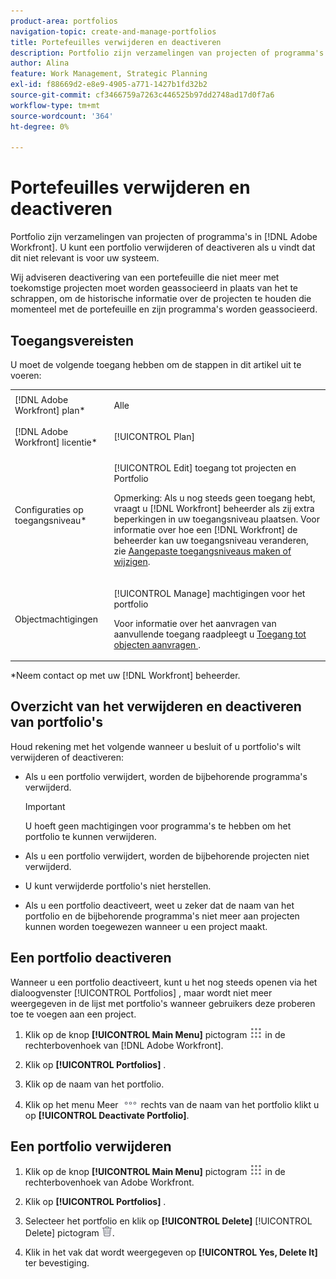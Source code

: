 ```yaml
---
product-area: portfolios
navigation-topic: create-and-manage-portfolios
title: Portefeuilles verwijderen en deactiveren
description: Portfolio zijn verzamelingen van projecten of programma's in Adobe Workfront. U kunt een portfolio verwijderen of deactiveren als u vindt dat dit niet relevant is voor uw systeem.
author: Alina
feature: Work Management, Strategic Planning
exl-id: f88669d2-e8e9-4905-a771-1427b1fd32b2
source-git-commit: cf3466759a7263c446525b97dd2748ad17d0f7a6
workflow-type: tm+mt
source-wordcount: '364'
ht-degree: 0%

---
```


# Portefeuilles verwijderen en deactiveren

Portfolio zijn verzamelingen van projecten of programma&#39;s in [!DNL Adobe Workfront]. U kunt een portfolio verwijderen of deactiveren als u vindt dat dit niet relevant is voor uw systeem.

Wij adviseren deactivering van een portefeuille die niet meer met toekomstige projecten moet worden geassocieerd in plaats van het te schrappen, om de historische informatie over de projecten te houden die momenteel met de portefeuille en zijn programma&#39;s worden geassocieerd.

## Toegangsvereisten

U moet de volgende toegang hebben om de stappen in dit artikel uit te voeren:

<table style="table-layout:auto"> 
 <col> 
 <col> 
 <tbody> 
  <tr> 
   <td role="rowheader">[!DNL Adobe Workfront] plan*</td> 
   <td> <p>Alle </p> </td> 
  </tr> 
  <tr> 
   <td role="rowheader">[!DNL Adobe Workfront] licentie*</td> 
   <td> <p>[!UICONTROL Plan] </p> </td> 
  </tr> 
  <tr> 
   <td role="rowheader">Configuraties op toegangsniveau*</td> 
   <td> <p>[!UICONTROL Edit] toegang tot projecten en Portfolio</p> <p>Opmerking: Als u nog steeds geen toegang hebt, vraagt u [!DNL Workfront] beheerder als zij extra beperkingen in uw toegangsniveau plaatsen. Voor informatie over hoe een [!DNL Workfront] de beheerder kan uw toegangsniveau veranderen, zie <a href="../../../administration-and-setup/add-users/configure-and-grant-access/create-modify-access-levels.md" class="MCXref xref">Aangepaste toegangsniveaus maken of wijzigen</a>.</p> </td> 
  </tr> 
  <tr> 
   <td role="rowheader">Objectmachtigingen</td> 
   <td> <p>[!UICONTROL Manage] machtigingen voor het portfolio </p> <p>Voor informatie over het aanvragen van aanvullende toegang raadpleegt u <a href="../../../workfront-basics/grant-and-request-access-to-objects/request-access.md" class="MCXref xref">Toegang tot objecten aanvragen </a>.</p> </td> 
  </tr> 
 </tbody> 
</table>

&#42;Neem contact op met uw [!DNL Workfront] beheerder.

## Overzicht van het verwijderen en deactiveren van portfolio&#39;s

Houd rekening met het volgende wanneer u besluit of u portfolio&#39;s wilt verwijderen of deactiveren:

* Als u een portfolio verwijdert, worden de bijbehorende programma&#39;s verwijderd.

   >[!IMPORTANT]
   >
   >U hoeft geen machtigingen voor programma&#39;s te hebben om het portfolio te kunnen verwijderen.

* Als u een portfolio verwijdert, worden de bijbehorende projecten niet verwijderd.
* U kunt verwijderde portfolio&#39;s niet herstellen.
* Als u een portfolio deactiveert, weet u zeker dat de naam van het portfolio en de bijbehorende programma&#39;s niet meer aan projecten kunnen worden toegewezen wanneer u een project maakt.

## Een portfolio deactiveren

Wanneer u een portfolio deactiveert, kunt u het nog steeds openen via het dialoogvenster [!UICONTROL Portfolios] , maar wordt niet meer weergegeven in de lijst met portfolio&#39;s wanneer gebruikers deze proberen toe te voegen aan een project.

1. Klik op de knop **[!UICONTROL Main Menu]** pictogram ![](assets/main-menu-icon.png) in de rechterbovenhoek van [!DNL Adobe Workfront].

1. Klik op **[!UICONTROL Portfolios]** .
1. Klik op de naam van het portfolio.
1. Klik op het menu Meer ![](assets/more-icon.png) rechts van de naam van het portfolio klikt u op **[!UICONTROL Deactivate Portfolio]**.

## Een portfolio verwijderen

1. Klik op de knop **[!UICONTROL Main Menu]** pictogram ![](assets/main-menu-icon.png) in de rechterbovenhoek van Adobe Workfront.

1. Klik op **[!UICONTROL Portfolios]** .
1. Selecteer het portfolio en klik op **[!UICONTROL Delete]**&#x200B; [!UICONTROL Delete] pictogram ![](assets/delete.png).
1. Klik in het vak dat wordt weergegeven op **[!UICONTROL Yes, Delete It]** ter bevestiging.
